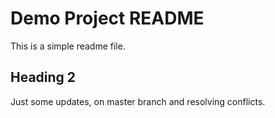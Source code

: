 # Demo Project README

This is a simple readme file.

## Heading 2

Just some updates, on master branch and resolving conflicts.
